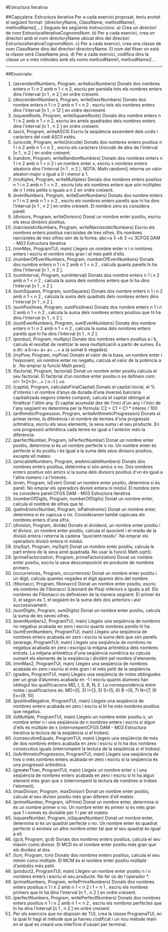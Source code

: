 #Estructura Iterativa

##Capçalera:
Estructura iterativa
Per a cada exercici proposat, teniu anotat el següent format:
(directoryName, ClassName, methodName1, methodName2,...)
Segueix les següents instruccions:
a) Crea un directori de nom EstructuraIterativaCognomsNom.
b) Per a cada exercici, crea un directori amb el nom directoryName ubicat dins del
directori EstructuraIterativaCognomsNom.
c) Per a cada exercici, crea una classe de nom ClassName dins del directori
directoryName. El nom del fitxer on està la classe serà ClassName.java.
d) Per a cada exercici, codifica dins la classe un o més mètodes amb els noms
methodName1, methodName2...

---------------------------------------
##Enunciats:
1. (ascendentNumbers, Program, writeAscNumbers) Donats dos nombres enters n 1 i n 2
amb n 1 < n 2, escriu per pantalla tots els nombres enters dins l’interval [n 1 , n 2 ] en ordre
creixent.
2. (descendentNumbers, Program, writeDescNumbers) Donats dos nombre enters n 1 i n 2
amb n 1 < n 2 , escriu tots els nombres enters dins l’interval [n 1 , n 12 ] en ordre decreixent.
3. (squareRoots, Program, writeSquareRoots) Donats dos nombre enters n 1 i n 2 amb n 1 <
n 2, escriu les arrels quadrades dels nombres enters dins l'interval [n 1 , n 2 ] en ordre creixent.
4. (ascii, Program, writeASCII) Escriu la seqüència ascendent dels codis i caràcters del codi
ASCII estès.
5. (unicode, Program, writeUnicode) Donats dos nombres enters positius n 1 i n 2 amb n 1 <
n 2 , escriu els caràcters Unicode de dins de l'interval [n 1 , n 2 ] en ordre creixent.
6. (random, Program, writeRandomNumbers) Donats dos nombres enters n 1 i n 2 amb n 1 <
n 2 i un nombre enter x, escriu x nombres enters aleatoris dins l’interval [n 1 , n 2 ]. NOTA:
Math.random() retorna un valor aleatori major o igual a 0 i menor a 1.
7. (multiples, Program, writeMultiples) Donats dos nombres enters positius n 1 i n 2 amb n 1 <
n 2 , escriu tots els nombres enters que són múltiples de n 1 més petits o iguals a n 2 en ordre
creixent.
8. (evenNumbers, Program, writeEvenNumbers) Donats dos nombre enters n 1 i n 2 amb n 1 <
n 2 , escriu els nombres enters parells que hi ha dins l’interval [n 1 , n 2 ] en ordre creixent. El
nombre zero es considera parell.
9. (divisors, Program, writeDivisors) Donat un nombre enter positiu, escriu els seus divisors
positius.
10. (narcissisticNumbers, Program, writeNarcissisticNumbers) Escriu els nombres enters
positius narcisistes de tres xifres. Els nombres narcisistes de tres xifres són de la forma:
abc=a 3 +b 3 +c 3CFGS DAM - M03
Estructura iterativa
11. (minMax, ProgramTUI, main) Llegeix un nombre enter n i n nombres enters i escriu el
nombre més gran i el més petit d'ells.
12. (numberOfEvenNumbers, Program, numberOfEvenNumbers) Donats dos nombre enters
n 1 i n 2 amb n 1 < n 2 , calcula quants parells hi ha dins l’interval [n 1 , n 2 ].
13. (sumInterval, Program, sumInterval) Donats dos nombre enters n 1 i n 2 amb n 1 < n 2 ,
calcula la suma dels nombres enters que hi ha dins l’interval [n 1 , n 2 ].
14. (sumSquares, Program, sumSquares) Donats dos nombre enters n 1 i n 2 amb n 1 < n 2 ,
calcula la suma dels quadrats dels nombres enters dins l'interval [n 1 , n 2 ].
15. (sumPositives, Program, sumPositives) Donats dos nombre enters n 1 i n 2 amb n 1 < n 2 ,
calcula la suma dels nombres enters positius que hi ha dins l’interval [n 1 , n 2 ].
16. (sumEvenNumbers, Program, sumEvenNumbers) Donats dos nombre enters n 1 i n 2 amb
n 1 < n 2 , calcula la suma dels nombres enters parells que hi ha dins l’interval [n 1 , n 2 ].
17. (product, Program, multiply) Donats dos nombres enters positius a i b, calcula el
resultat de realitzar la seva multiplicació a partir de sumes. És a dir:
a⋅b=a+ a+ a+ ...+ a
(a sumat b vegades)
18. (myPow, Program, myPow) Donats el valor de la base, un nombre enter i l’exponent, un
nombre enter no negatiu, calcula el valor de la potència a b . No emprar la funció
Math.pow().
19. (factorial, Program, factorial) Donat un nombre enter positiu calcula el seu factorial. El
factorial d’un nombre enter positiu n es defineix com: n!= 1×2×3×...× ( n−1 ) ×n
20. (capital, Program, calculateFinalCapital) Donats el capital inicial, el % d'interès i el
nombre d’anys de durada d’una inversió bancària capitalitzada segons interès compost,
calcula el capital obtingut al finalitzar l'últim any. El capital acumulat des de l'inici d'un any
i l'inici de l'any següent es determina per la fórmula: C2 = C1 + C1 * interes / 100
21. (arithmeticProgression, Program, writeArithmeticProgression) Donats el primer terme,
la diferència i el nombre de termes d'una progressió aritmètica, escriu els seus elements,
la seva suma i el seu producte. En una progressió aritmètica cada terme és igual a
l'anterior més la diferència.
22. (perfectNumber, Program, isPerfectNumber) Donat un nombre enter positiu, determina
si és un nombre perfecte o no. Un nombre enter és perfecte si és positiu i és igual a la
suma dels seus divisors positius, excepte ell mateix.
23. (amicableNumbers, Program, areAmicableNumbers) Donats dos nombres enters
positius, determina si són amics o no. Dos nombres enters positius són amics si la suma
dels divisors positius d'un és igual a l'altre número i a l'inrevés.
24. (even, Program, isEven) Donat un nombre enter positiu, determina si és parell. No
emprar els operadors divisió entera ni mòdul. El nombre zero es considera parell.CFGS DAM - M03
Estructura iterativa
25. (numberOfDigits, Program, numberOfDigits) Donat un nombre enter, calcula el nombre
de xifres que té.
26. (palindromicNumber, Program, isPalindromic) Donat un nombre enter, determina si és
capicua o no. Considerarem també capicues els nombres enters d'una xifra.
27. (division, Program, divide) Donats el dividend, un nombre enter positiu i el divisor, un
nombre enter positiu, calcula el quocient i el residu de la divisió entera i retorna la cadena
“quocient:residu”. No emprar els operadors divisió entera ni mòdul.
28. (mySqrt, Program, mySqrt) Donat un nombre enter positiu, calcula la part entera de la
seva arrel quadrada. No usar la funció Math.sqrt().
29. (primeFactorization, Program, primeFactorization) Donat un nombre enter positiu,
escriu la seva descomposició en producte de nombres primers.
30. (occurrences, Program, occurrences) Donat un nombre enter positiu i un dígit, calcula
quantes vegades el dígit apareix dins del nombre.
31. (fibonacci, Program, fibonacci) Donat un nombre enter positiu, escriu els nombres de
Fibonacci (Lleonard de Pisa) inferiors o iguals a ell. Els nombres de Fibonacci es defineixen
de la manera següent: El primer és 0, el segon és 1, el següent és la suma dels dos
anteriors i així successivament.
32. (sumDigits, Program, sumDigits) Donat un nombre enter positiu, calcula la suma de les
seves xifres.
33. (evenNumbers2, ProgramTUI, main) Llegeix una seqüència de nombres no negatius
acabada en zero i escriu quants nombres parells hi ha.
34. (sumEvenNumbers, ProgramTUI, main) Llegeix una seqüència de nombres enters
acabada en zero i escriu la suma dels que són parells.
35. (average, ProgramTUI, main) Llegeix una seqüència de nombres no negatius acabada
en zero i escrigui la mitjana aritmètica dels nombres entrats. La mitjana aritmètica d'una
seqüència numèrica es calcula sumant els elements de la seqüència i dividint pel nombre
d'elements.
36. (minMax2, ProgramTUI, main) Llegeix una seqüència de nombres acabada en zero i
escriu el més gran i el més petit de la seqüència.
37. (grades, ProgramTUI, main) Llegeix una seqüència de notes obtingudes per un grup
d’alumnes acabada en -1 i escriu quants alumnes han obtingut les qualificacions MD, I, S,
B, N, E. La correspondència entre notes i qualificacions és: MD=[0, 3) I=[3, 5) S=[5, 6) B
=[6, 7) N=[7, 9) Ex=[9, 10]
38. (positiveNegative, ProgramTUI, main) Llegeix una seqüència de nombres enters
acabada en zero i escriu si hi ha més nombres positius que negatius.
39. (isMultiple, ProgramTUI, main) Llegeix un nombre enter positiu x, un nombre enter n i
una seqüència de n nombres enters i escriu si algun d'ells és múltiple de x (interrompentCFGS DAM - M03
Estructura iterativa
la lectura de la seqüència si el trobes).
40. (consecutiveEquals, ProgramTUI, main) Llegeix una seqüència de més de dos nombres
enters acabada en zero i escriu si hi ha dos nombres consecutius iguals (interrompent la
lectura de la seqüència si el trobes).
41. (isArithmeticProgression, ProgramTUI, main) Llegeix una seqüència de tres o més
nombres enters acabada en zero i escriu si la seqüència és una progressió aritmètica.
42. (greaterThan, ProgramTUI, main) Llegeix un nombre enter x i una seqüència de
nombres enters acabada en zero i escriu si hi ha algun element més gran que x
(interrompent la lectura de nombres si trobes l'element).
43. (maxDivisor, Program, maxDivisor) Donat un nombre enter positiu, calcula el seu
divisor positiu més gran diferent d'ell mateix.
44. (primeNumber, Program, isPrime) Donat un nombre enter, determina si és un nombre
primer o no. Un nombre enter és primer si es més gran que 1 i només és divisible per 1 i
per ell mateix.
45. (squareNumber, Program, isSquareNumber) Donat un nombre enter, determina si és
un quadrat perfecte o no. Un nombre enter és quadrat perfecte si existeix un altre nombre
enter tal que el seu quadrat és igual a ell.
46. (gcd, Program, gcd) Donats dos nombres enters positius, calcula el seu màxim comú
divisor. El MCD és el nombre enter positiu més gran que els divideix al dos.
47. (lcm, Program, lcm) Donats dos nombres enters positius, calcula el seu mínim comú
múltiple. El MCM és el nombre enter positiu múltiple d'ambdós més petit.
48. (product2, ProgramTUI, main) Llegeix un nombre enter positiu n i n nombres enters i
escriu el seu producte. No fer ús de l'operador *.
49. (primeNumbers, Program, writePrimeNumbers) Donats dos nombres enters positius n 1 i
n 2 amb n 1 < n 2 i 1 < n 1 , escriu els nombres primers que hi ha dins l’interval [n 1 , n 2 ] en ordre
creixent.
50. (perfectNumbers, Program, writePerfectNumbers) Donats dos nombres enters positius
n 1 i n 2 amb n 1 < n 2 , escriu els nombres perfectes que hi ha dins l’interval [n 1 , n 2 ] en ordre
creixent.
51. Per als exercicis que no disposin de TUI, crea la classe ProgramaTUI, en la qual hi hagi
el mètode que ja havíeu codificat i un nou mètode main en el qual es crearà una interfície
d'usuari per terminal.
